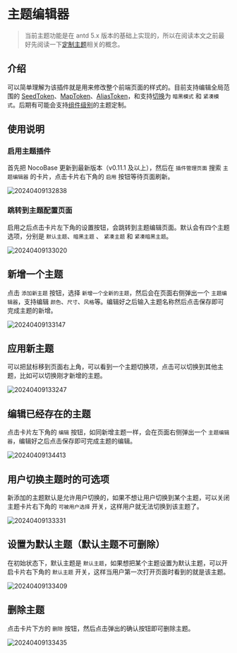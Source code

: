 # 主题编辑器

> 当前主题功能是在 antd 5.x 版本的基础上实现的，所以在阅读本文之前最好先阅读一下[定制主题](https://ant.design/docs/react/customize-theme-cn#%E8%87%AA%E5%AE%9A%E4%B9%89%E4%B8%BB%E9%A2%98)相关的概念。

## 介绍

可以简单理解为该插件就是用来修改整个前端页面的样式的。目前支持编辑全局范围的 [SeedToken](https://ant.design/docs/react/customize-theme-cn#seedtoken)、[MapToken](https://ant.design/docs/react/customize-theme-cn#maptoken)、[AliasToken](https://ant.design/docs/react/customize-theme-cn#aliastoken)，和支持[切换](https://ant.design/docs/react/customize-theme-cn#%E4%BD%BF%E7%94%A8%E9%A2%84%E8%AE%BE%E7%AE%97%E6%B3%95)为 `暗黑模式` 和 `紧凑模式`。后期有可能会支持[组件级别](https://ant.design/docs/react/customize-theme-cn#%E4%BF%AE%E6%94%B9%E7%BB%84%E4%BB%B6%E5%8F%98%E9%87%8F-component-token)的主题定制。

## 使用说明

### 启用主题插件

首先把 NocoBase 更新到最新版本（v0.11.1 及以上），然后在 `插件管理页面` 搜索 `主题编辑器` 的卡片，点击卡片右下角的 `启用` 按钮等待页面刷新。

![20240409132838](https://static-docs.nocobase.com/20240409132838.png)

### 跳转到主题配置页面

启用之后点击卡片左下角的设置按钮，会跳转到主题编辑页面。默认会有四个主题选项，分别是 `默认主题`、`暗黑主题` 、 `紧凑主题` 和 `紧凑暗黑主题`。

![20240409133020](https://static-docs.nocobase.com/20240409133020.png)

## 新增一个主题

点击 `添加新主题` 按钮，选择 `新增一个全新的主题`，然后会在页面右侧弹出一个 `主题编辑器`，支持编辑 `颜色`、`尺寸`、`风格`等。编辑好之后输入主题名称然后点击保存即可完成主题的新增。

![20240409133147](https://static-docs.nocobase.com/20240409133147.png)

## 应用新主题

可以把鼠标移到页面右上角，可以看到一个主题切换项，点击可以切换到其他主题，比如可以切换刚才新增的主题。

![20240409133247](https://static-docs.nocobase.com/20240409133247.png)

## 编辑已经存在的主题

点击卡片左下角的 `编辑` 按钮，如同新增主题一样，会在页面右侧弹出一个 `主题编辑器`，编辑好之后点击保存即可完成主题的编辑。

![20240409134413](https://static-docs.nocobase.com/20240409134413.png)

## 用户切换主题时的可选项

新添加的主题默认是允许用户切换的，如果不想让用户切换到某个主题，可以关闭主题卡片右下角的 `可被用户选择` 开关，这样用户就无法切换到该主题了。

![20240409133331](https://static-docs.nocobase.com/20240409133331.png)

## 设置为默认主题（默认主题不可删除）

在初始状态下，默认主题是 `默认主题`，如果想把某个主题设置为默认主题，可以开启卡片右下角的 `默认主题` 开关，这样当用户第一次打开页面时看到的就是该主题。

![20240409133409](https://static-docs.nocobase.com/20240409133409.png)

## 删除主题

点击卡片下方的 `删除` 按钮，然后点击弹出的确认按钮即可删除主题。

![20240409133435](https://static-docs.nocobase.com/20240409133435.png)